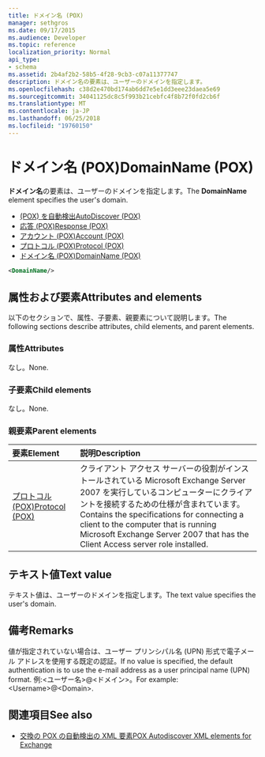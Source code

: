 ```yaml
---
title: ドメイン名 (POX)
manager: sethgros
ms.date: 09/17/2015
ms.audience: Developer
ms.topic: reference
localization_priority: Normal
api_type:
- schema
ms.assetid: 2b4af2b2-58b5-4f28-9cb3-c07a11377747
description: ドメイン名の要素は、ユーザーのドメインを指定します。
ms.openlocfilehash: c38d2e470bd174ab6dd7e5e1dd3eee23daea5e69
ms.sourcegitcommit: 34041125dc8c5f993b21cebfc4f8b72f0fd2cb6f
ms.translationtype: MT
ms.contentlocale: ja-JP
ms.lasthandoff: 06/25/2018
ms.locfileid: "19760150"
---
```

# <a name="domainname-pox"></a><span data-ttu-id="cd5c5-103">ドメイン名 (POX)</span><span class="sxs-lookup"><span data-stu-id="cd5c5-103">DomainName (POX)</span></span>

<span data-ttu-id="cd5c5-104">**ドメイン名**の要素は、ユーザーのドメインを指定します。</span><span class="sxs-lookup"><span data-stu-id="cd5c5-104">The **DomainName** element specifies the user's domain.</span></span> 
  
- [<span data-ttu-id="cd5c5-105">(POX) を自動検出</span><span class="sxs-lookup"><span data-stu-id="cd5c5-105">AutoDiscover (POX)</span></span>](autodiscover-pox.md)  
- [<span data-ttu-id="cd5c5-106">応答 (POX)</span><span class="sxs-lookup"><span data-stu-id="cd5c5-106">Response (POX)</span></span>](response-pox.md)  
- [<span data-ttu-id="cd5c5-107">アカウント (POX)</span><span class="sxs-lookup"><span data-stu-id="cd5c5-107">Account (POX)</span></span>](account-pox.md) 
- [<span data-ttu-id="cd5c5-108">プロトコル (POX)</span><span class="sxs-lookup"><span data-stu-id="cd5c5-108">Protocol (POX)</span></span>](protocol-pox.md) 
- [<span data-ttu-id="cd5c5-109">ドメイン名 (POX)</span><span class="sxs-lookup"><span data-stu-id="cd5c5-109">DomainName (POX)</span></span>](domainname-pox.md)
  
```xml
<DomainName/>
```

## <a name="attributes-and-elements"></a><span data-ttu-id="cd5c5-110">属性および要素</span><span class="sxs-lookup"><span data-stu-id="cd5c5-110">Attributes and elements</span></span>

<span data-ttu-id="cd5c5-111">以下のセクションで、属性、子要素、親要素について説明します。</span><span class="sxs-lookup"><span data-stu-id="cd5c5-111">The following sections describe attributes, child elements, and parent elements.</span></span>
  
### <a name="attributes"></a><span data-ttu-id="cd5c5-112">属性</span><span class="sxs-lookup"><span data-stu-id="cd5c5-112">Attributes</span></span>

<span data-ttu-id="cd5c5-113">なし。</span><span class="sxs-lookup"><span data-stu-id="cd5c5-113">None.</span></span>
  
### <a name="child-elements"></a><span data-ttu-id="cd5c5-114">子要素</span><span class="sxs-lookup"><span data-stu-id="cd5c5-114">Child elements</span></span>

<span data-ttu-id="cd5c5-115">なし。</span><span class="sxs-lookup"><span data-stu-id="cd5c5-115">None.</span></span>
  
### <a name="parent-elements"></a><span data-ttu-id="cd5c5-116">親要素</span><span class="sxs-lookup"><span data-stu-id="cd5c5-116">Parent elements</span></span>

|<span data-ttu-id="cd5c5-117">**要素**</span><span class="sxs-lookup"><span data-stu-id="cd5c5-117">**Element**</span></span>|<span data-ttu-id="cd5c5-118">**説明**</span><span class="sxs-lookup"><span data-stu-id="cd5c5-118">**Description**</span></span>|
|:-----|:-----|
|[<span data-ttu-id="cd5c5-119">プロトコル (POX)</span><span class="sxs-lookup"><span data-stu-id="cd5c5-119">Protocol (POX)</span></span>](protocol-pox.md) <br/> |<span data-ttu-id="cd5c5-120">クライアント アクセス サーバーの役割がインストールされている Microsoft Exchange Server 2007 を実行しているコンピューターにクライアントを接続するための仕様が含まれています。</span><span class="sxs-lookup"><span data-stu-id="cd5c5-120">Contains the specifications for connecting a client to the computer that is running Microsoft Exchange Server 2007 that has the Client Access server role installed.</span></span>  <br/> |
   
## <a name="text-value"></a><span data-ttu-id="cd5c5-121">テキスト値</span><span class="sxs-lookup"><span data-stu-id="cd5c5-121">Text value</span></span>

<span data-ttu-id="cd5c5-122">テキスト値は、ユーザーのドメインを指定します。</span><span class="sxs-lookup"><span data-stu-id="cd5c5-122">The text value specifies the user's domain.</span></span>
  
## <a name="remarks"></a><span data-ttu-id="cd5c5-123">備考</span><span class="sxs-lookup"><span data-stu-id="cd5c5-123">Remarks</span></span>

<span data-ttu-id="cd5c5-124">値が指定されていない場合は、ユーザー プリンシパル名 (UPN) 形式で電子メール アドレスを使用する既定の認証。</span><span class="sxs-lookup"><span data-stu-id="cd5c5-124">If no value is specified, the default authentication is to use the e-mail address as a user principal name (UPN) format.</span></span> <span data-ttu-id="cd5c5-125">例:\<ユーザー名\>@\<ドメイン\>。</span><span class="sxs-lookup"><span data-stu-id="cd5c5-125">For example: \<Username\>@\<Domain\>.</span></span>
  
## <a name="see-also"></a><span data-ttu-id="cd5c5-126">関連項目</span><span class="sxs-lookup"><span data-stu-id="cd5c5-126">See also</span></span>

- [<span data-ttu-id="cd5c5-127">交換の POX の自動検出の XML 要素</span><span class="sxs-lookup"><span data-stu-id="cd5c5-127">POX Autodiscover XML elements for Exchange</span></span>](pox-autodiscover-xml-elements-for-exchange.md)

